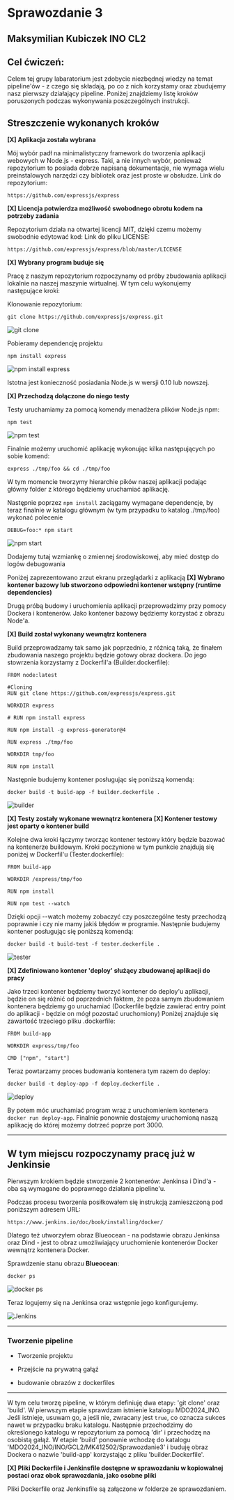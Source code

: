# Sprawozdanie 3

## Maksymilian Kubiczek INO CL2

## Cel ćwiczeń:

Celem tej grupy labaratorium jest zdobycie niezbędnej wiedzy na temat pipeline'ów - z czego się składają, po co z nich korzystamy oraz zbudujemy nasz pierwszy działający pipeline.
Poniżej znajdziemy listę kroków poruszonych podczas wykonywania poszczególnych instrukcji.

## Streszczenie wykonanych kroków

**[X] Aplikacja została wybrana**

Mój wybór padł na minimalistyczny framework do tworzenia aplikacji webowych w Node.js - express.
Taki, a nie innych wybór, ponieważ repozytorium to posiada dobrze napisaną dokumentacje, nie wymaga wielu preinstalowych narzędzi czy bibliotek oraz jest proste w obsłudze. 
Link do repozytorium:

    https://github.com/expressjs/express

**[X] Licencja potwierdza możliwość swobodnego obrotu kodem na potrzeby zadania**

Repozytorium działa na otwartej licencji MIT, dzięki czemu możemy swobodnie edytować kod:
Link do pliku LICENSE:

    https://github.com/expressjs/express/blob/master/LICENSE

**[X] Wybrany program buduje się**

Pracę z naszym repozytorium rozpoczynamy od próby zbudowania aplikacji lokalnie na naszej maszynie wirtualnej. W tym celu wykonujemy następujące kroki:

Klonowanie repozytorium:

    git clone https://github.com/expressjs/express.git

![git clone](./Screenshots/git_clone.png)

Pobieramy dependencję projektu

    npm install express

![npm install express](./Screenshots/npm_install_express.png)

Istotna jest konieczność posiadania Node.js w wersji 0.10 lub nowszej.

**[X] Przechodzą dołączone do niego testy**

Testy uruchamiamy za pomocą komendy menadżera plików Node.js npm:

    npm test

![npm test](./Screenshots/npm_test.png)

Finalnie możemy uruchomić aplikację wykonując kilka następujących po sobie komend:

    express ./tmp/foo && cd ./tmp/foo

W tym momencie tworzymy hierarchie pików naszej aplikacji podając główny folder z którego będziemy uruchamiać aplikację.

Następnie poprzez ```npm install``` zaciągamy wymagane dependencje, by teraz finalnie w katalogu głównym (w tym przypadku to katalog ./tmp/foo) wykonać polecenie

    DEBUG=foo:* npm start

![npm start](./Screenshots/express.png)

Dodajemy tutaj wzmiankę o zmiennej środowiskowej, aby mieć dostęp do logów debugowania

Poniżej zaprezentowano zrzut ekranu przeglądarki z aplikacją
**[X] Wybrano kontener bazowy lub stworzono odpowiedni kontener wstępny (runtime dependencies)**

Drugą próbą budowy i uruchomienia aplikacji przeprowadzimy przy pomocy Dockera i kontenerów. Jako kontener bazowy będziemy korzystać z obrazu Node'a.

**[X] Build został wykonany wewnątrz kontenera**

Build przeprowadzamy tak samo jak poprzednio, z różnicą taką, że finałem zbudowania naszego projektu będzie gotowy obraz dockera. Do jego stowrzenia korzystamy z Dockerfil'a (Builder.dockerfile):

    FROM node:latest

    #Cloning
    RUN git clone https://github.com/expressjs/express.git

    WORKDIR express

    # RUN npm install express

    RUN npm install -g express-generator@4

    RUN express ./tmp/foo

    WORKDIR tmp/foo

    RUN npm install


Następnie budujemy kontener posługując się poniższą komendą:

    docker build -t build-app -f builder.dockerfile .

![builder](./Screenshots/builder.png)

**[X] Testy zostały wykonane wewnątrz kontenera**
**[X] Kontener testowy jest oparty o kontener build**

Kolejne dwa kroki łączymy tworząc kontener testowy który będzie bazować na kontenerze buildowym.
Kroki poczynione w tym punkcie znajdują się poniżej w Dockerfil'u (Tester.dockerfile):

    FROM build-app

    WORKDIR /express/tmp/foo

    RUN npm install

    RUN npm test --watch

Dzięki opcji --watch możemy zobaczyć czy poszczególne testy przechodzą poprawnie i czy nie mamy jakiś błędów w programie.
Następnie budujemy kontener posługując się poniższą komendą:

    docker build -t build-test -f tester.dockerfile .

![tester](./Screenshots/tester.png)

**[X] Zdefiniowano kontener 'deploy' służący zbudowanej aplikacji do pracy**

Jako trzeci kontener będziemy tworzyć kontener do deploy'u aplikacji, będzie on się różnić od poprzednich faktem, że poza samym zbudowaniem kontenera będziemy go uruchamiać (Dockerfile będzie zawierać entry point do aplikacji - będzie on mógł pozostać uruchomiony)
Poniżej znajduje się zawartość trzeciego pliku .dockerfile:

    FROM build-app

    WORKDIR express/tmp/foo

    CMD ["npm", "start"]


Teraz powtarzamy proces budowania kontenera tym razem do deploy:

    docker build -t deploy-app -f deploy.dockerfile .

![deploy](./Screenshots/deploy.png)

By potem móc uruchamiać program wraz z uruchomieniem kontenera ```docker run deploy-app```.
Finalnie ponownie dostajemy uruchomioną naszą aplikację do której możemy dotrzeć poprze port 3000.

---

## W tym miejscu rozpoczynamy pracę już w Jenkinsie

Pierwszym krokiem będzie stworzenie 2 kontenerów: Jenkinsa i Dind'a - oba są wymagane do poprawnego działania pipeline'u.

Podczas procesu tworzenia posiłkowałem się instrukcją zamieszczoną pod poniższym adresem URL:

    https://www.jenkins.io/doc/book/installing/docker/

Dlatego też utworzyłem obraz Blueocean - na podstawie obrazu Jenkinsa oraz Dind - jest to obraz umożliwiający uruchomienie kontenerów Docker wewnątrz kontenera Docker.

Sprawdzenie stanu obrazu **Blueocean**:

    docker ps

![docker ps](./Screenshots/docker_ps.png)

Teraz logujemy się na Jenkinsa oraz wstępnie jego konfigurujemy.

![Jenkins](./Screenshots/jenkins.png)

---
### Tworzenie pipeline

- Tworzenie projektu

- Przejście na prywatną gałąź

- budowanie obrazów z dockerfiles

---

W tym celu tworzę pipeline, w którym definiuję dwa etapy: 'git clone' oraz 'build'. W pierwszym etapie sprawdzam istnienie katalogu MDO2024_INO. Jeśli istnieje, usuwam go, a jeśli nie, zwracany jest ```true```, co oznacza sukces nawet w przypadku braku katalogu. Następnie przechodzimy do określonego katalogu w repozytorium za pomocą 'dir' i przechodzę na osobistą gałąź. W etapie 'build' ponownie wchodzę do katalogu 'MDO2024_INO/INO/GCL2/MK412502/Sprawozdanie3' i buduję obraz Dockera o nazwie 'build-app' korzystając z pliku 'builder.Dockerfile'.


**[X] Pliki Dockerfile i Jenkinsfile dostępne w sprawozdaniu w kopiowalnej postaci oraz obok sprawozdania, jako osobne pliki**

Pliki Dockerfile oraz Jenkinsfile są załączone w folderze ze sprawozdaniem.

